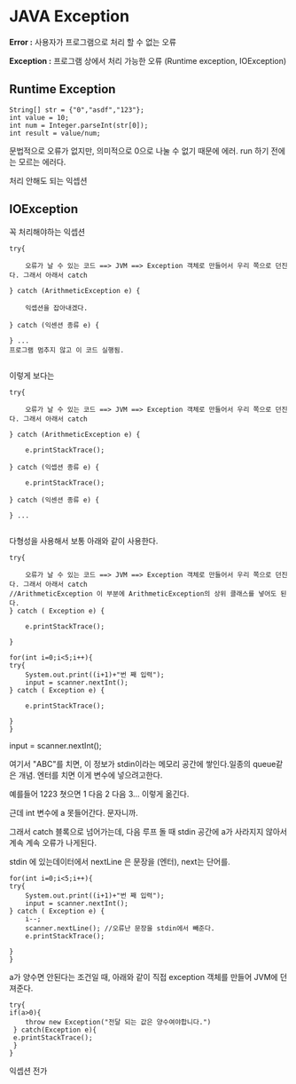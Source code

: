 # 	JAVA Exception

**Error :**  사용자가 프로그램으로 처리 할 수 없는 오류

**Exception :** 프로그램 상에서 처리 가능한 오류  (Runtime exception, IOException)



## Runtime Exception

```
String[] str = {"0","asdf","123"};
int value = 10;
int num = Integer.parseInt(str[0]);
int result = value/num; 
```

문법적으로 오류가 없지만, 의미적으로 0으로 나눌 수 없기 때문에 에러. run 하기 전에는 모르는 에러다.

처리 안해도 되는 익셉션



## IOException

꼭 처리해야하는 익셉션

```
try{

	오류가 날 수 있는 코드 ==> JVM ==> Exception 객체로 만들어서 우리 쪽으로 던진다. 그래서 아래서 catch	

} catch (ArithmeticException e) {
	
	익셉션을 잡아내겠다.
	
} catch (익센션 종류 e) {

} ... 
프로그램 멈추지 않고 이 코드 실행됨.


```

이렇게 보다는

```
try{

	오류가 날 수 있는 코드 ==> JVM ==> Exception 객체로 만들어서 우리 쪽으로 던진다. 그래서 아래서 catch	

} catch (ArithmeticException e) {
	
	e.printStackTrace();
	
} catch (익셉션 종류 e) {
	
	e.printStackTrace();
	
} catch (익센션 종류 e) {

} ... 


```



다형성을 사용해서 보통 아래와 같이 사용한다.

```
try{

	오류가 날 수 있는 코드 ==> JVM ==> Exception 객체로 만들어서 우리 쪽으로 던진다. 그래서 아래서 catch	
//ArithmeticException 이 부분에 ArithmeticException의 상위 클래스를 넣어도 된다. 
} catch ( Exception e) {
	
	e.printStackTrace();
	
} 
```



```
for(int i=0;i<5;i++){
try{
	System.out.print((i+1)+"번 째 입력");
	input = scanner.nextInt();
} catch ( Exception e) {
	
	e.printStackTrace();
	
} 
}
```



input = scanner.nextInt(); 

여기서 "ABC"를 치면, 이 정보가 stdin이라는 메모리 공간에 쌓인다.일종의 queue같은 개념. 엔터를 치면 이게 변수에 넣으려고한다. 

예를들어 1223 쳣으면 1 다음 2 다음 3... 이렇게 옮긴다.

근데 int 변수에 a 못들어간다. 문자니까. 

그래서 catch 블록으로 넘어가는데, 다음 루프 돌 때 stdin 공간에 a가 사라지지 않아서 계속 계속 오류가 나게된다.

stdin 에 있는데이터에서 nextLine 은 문장을 (엔터), next는 단어를.

```
for(int i=0;i<5;i++){
try{
	System.out.print((i+1)+"번 째 입력");
	input = scanner.nextInt();
} catch ( Exception e) {
	i--;
	scanner.nextLine(); //오류난 문장을 stdin에서 빼준다.
	e.printStackTrace();
	
} 
}
```



a가 양수면 안된다는 조건일 때, 아래와 같이 직접 exception 객체를 만들어 JVM에 던져준다.

```
try{
if(a>0){
	throw new Exception("전달 되는 값은 양수여야합니다.")
 } catch(Exception e){
 e.printStackTrace();
 }
}
```



익셉션 전가